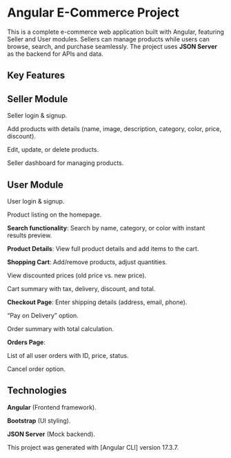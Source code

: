 # Angular E-Commerce Project
This is a complete e-commerce web application built with Angular, featuring Seller and User modules. Sellers can manage products while users can browse, search, and purchase seamlessly. The project uses **JSON Server** as the backend for APIs and data.

## Key Features
## Seller Module

Seller login & signup.

Add products with details (name, image, description, category, color, price, discount).

Edit, update, or delete products.

Seller dashboard for managing products.

## User Module
User login & signup.

Product listing on the homepage.

**Search functionality**: 
Search by name, category, or color with instant results preview.

**Product Details**: 
View full product details and add items to the cart.

  **Shopping Cart**:
  Add/remove products, adjust quantities.
  
  View discounted prices (old price vs. new price).
  
  Cart summary with tax, delivery, discount, and total.
  
  **Checkout Page**:
  Enter shipping details (address, email, phone).
  
  “Pay on Delivery” option.
  
  Order summary with total calculation.
  
 **Orders Page**:
  
  List of all user orders with ID, price, status.
  
  Cancel order option.
  
## Technologies

**Angular** (Frontend framework).

**Bootstrap** (UI styling).

**JSON Server** (Mock backend).



This project was generated with [Angular CLI] version 17.3.7.
